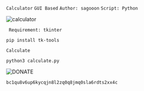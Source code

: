 ``` Calculator ``` ```GUI Based``` ``` Author: sagooon ``` ```Script: Python```

![calculator](https://user-images.githubusercontent.com/74248485/126494856-5e33bf97-5be6-456a-a66f-814345ae9ed1.png)

``` Requirement: tkinter```   
```
pip install tk-tools
```

``` Calculate ```
```
python3 calculate.py
```



![DONATE](https://user-images.githubusercontent.com/74248485/136795370-d30711f4-5ce0-4034-ba5e-fa31ef236177.png)
```
bc1qu8v6up6kycqjn8l2zq0q8jmq0sla6rdts2xx4c
```

